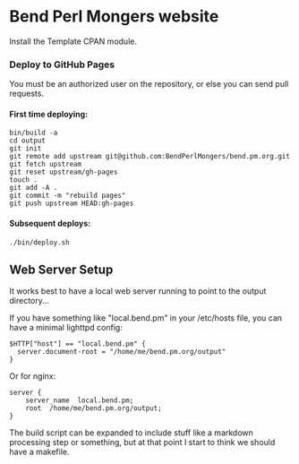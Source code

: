 # Bend Perl Mongers website

Install the Template CPAN module.

### Deploy to GitHub Pages

You must be an authorized user on the repository, or else you can send pull requests.

#### First time deploying:
```
bin/build -a
cd output
git init
git remote add upstream git@github.com:BendPerlMongers/bend.pm.org.git
git fetch upstream
git reset upstream/gh-pages
touch .
git add -A .
git commit -m "rebuild pages"
git push upstream HEAD:gh-pages
```

#### Subsequent deploys:
```
./bin/deploy.sh
```

## Web Server Setup

It works best to have a local web server running to point to the
output directory...

If you have something like "local.bend.pm" in your /etc/hosts
file, you can have a minimal lighttpd config:

    $HTTP["host"] == "local.bend.pm" {
      server.document-root = "/home/me/bend.pm.org/output"
    }

Or for nginx:

    server {
        server_name  local.bend.pm;
        root  /home/me/bend.pm.org/output;
    }

The build script can be expanded to include stuff like a markdown
processing step or something, but at that point I start to think
we should have a makefile.
